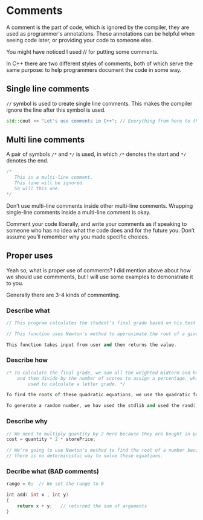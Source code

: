 # Comments

A comment is the part of code, which is ignored by the compiler, they are used as
programmer's annotations. These annotations can be helpful when seeing code later,
or providing your code to someone else.

You might have noticed I used // for putting some comments.

In C++ there are two different styles of comments, both of which serve 
the same purpose: to help programmers document the code in some way.

## Single line comments

`//` symbol is used to create single line comments. This makes the compiler ignore
the line after this symbol is used.

```cpp
std::cout << "Let's use comments in C++"; // Everything from here to the end of the line is ignored
```
## Multi line comments

A pair of symbols `/*` and `*/` is used, in which `/*` denotes the start and
`*/` denotes the end.

```cpp
/* 
   This is a multi-line comment.
   This line will be ignored.
   So will this one. 
*/
```

Don’t use multi-line comments inside other multi-line comments. 
Wrapping single-line comments inside a multi-line comment is okay.

Comment your code liberally, and write your comments as if speaking to 
someone who has no idea what the code does and for the future you. Don’t assume you’ll remember why you made specific choices.

## Proper uses

Yeah so, what is proper use of comments? I did mention above about how we should use commments, but I will use some examples to demonstrate
it to you. 

Generally there are 3-4 kinds of commenting.

### Describe what

```cpp
// This program calculates the student's final grade based on his test and homework scores.
```

```cpp
// This function uses Newton's method to approximate the root of a given equation.
```

```cpp
This function takes input from user and then returns the value.
```

### Describe how

```cpp
/* To calculate the final grade, we sum all the weighted midterm and homework scores
    and then divide by the number of scores to assign a percentage, which is
        used to calculate a letter grade. */
```

```cpp
To find the roots of these quadratic equations, we use the quadratic formula (Sridharacharya Formula).
```

```cpp
To generate a random number, we hav used the stdlib and used the rand() function
```

### Describe why

```cpp
// We need to multiply quantity by 2 here because they are bought in pairs
cost = quantity * 2 * storePrice;
```

```cpp
// We're going to use Newton's method to find the root of a number because
// there is no deterministic way to solve these equations.
```

### Decribe what (BAD comments)

```cpp
range = 0;	// We set the range to 0
```

```cpp
int add( int x , int y)
{
	return x + y;	// returned the sum of arguments
}
